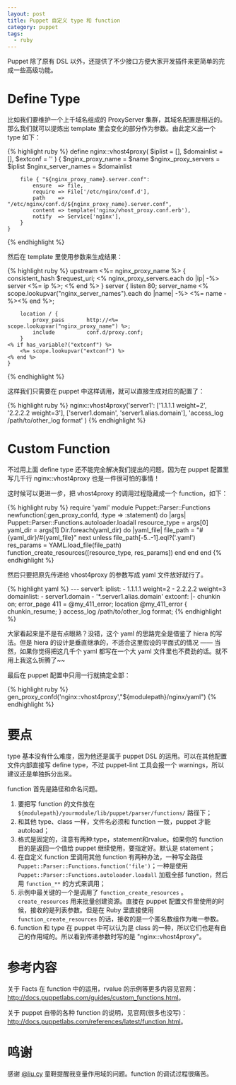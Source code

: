 ```yaml
---
layout: post
title: Puppet 自定义 type 和 function
category: puppet
tags:
  - ruby
---
```

Puppet 除了原有 DSL 以外，还提供了不少接口方便大家开发插件来更简单的完成一些高级功能。

Define Type
===========

比如我们要维护一个上千域名组成的 ProxyServer 集群，其域名配置是相近的。那么我们就可以提炼出 template 里会变化的部分作为参数。由此定义出一个 type 如下：

{% highlight ruby %}
    define nginx::vhost4proxy(
        $iplist = [],
        $domainlist = [],
        $extconf = ''
    ) {
        $nginx_proxy_name    = $name
        $nginx_proxy_servers = $iplist
        $nginx_server_names  = $domainlist
    
        file { "${nginx_proxy_name}.server.conf":
            ensure  => file,
            require => File['/etc/nginx/conf.d'],
            path    => "/etc/nginx/conf.d/${nginx_proxy_name}.server.conf",
            content => template('nginx/vhost_proxy.conf.erb'),
            notify  => Service['nginx'],
        }
    }
{% endhighlight %}

然后在 template 里使用参数来生成结果：

{% highlight ruby %}
    upstream <%= nginx_proxy_name %> {
            consistent_hash $request_uri;
    <% nginx_proxy_servers.each do |ip| -%>
            server <%= ip %>;
    <% end %>
    }
    server {
        listen 80;
        server_name <% scope.lookupvar("nginx_server_names").each do |name| -%> <%= name -%><% end %>;
    
        location / {
            proxy_pass       http://<%= scope.lookupvar("nginx_proxy_name") %>;
            include          conf.d/proxy.conf;
        }
    <% if has_variable?("extconf") %>
        <%= scope.lookupvar("extconf") %>
    <% end %>
    }
{% endhighlight %}

这样我们只需要在 puppet 中这样调用，就可以直接生成对应的配置了：

{% highlight ruby %}
    nginx::vhost4proxy('server1':
        ['1.1.1.1 weight=2', '2.2.2.2 weight=3'],
        ['server1.domain', 'server1.alias.domain'],
        'access_log /path/to/other_log format'
    )
{% endhighlight %}

Custom Function
===============

不过用上面 define type 还不能完全解决我们提出的问题。因为在 puppet 配置里写几千行 nginx::vhost4proxy 也是一件很可怕的事情！

这时候可以更进一步，把 vhost4proxy 的调用过程隐藏成一个 function，如下：

{% highlight ruby %}
    require 'yaml'
    module Puppet::Parser::Functions
      newfunction(:gen_proxy_confd, :type => :statement) do |args|
        Puppet::Parser::Functions.autoloader.loadall
        resource_type = args[0]
        yaml_dir = args[1]
        Dir.foreach(yaml_dir) do |yaml_file|
          file_path = "#{yaml_dir}/#{yaml_file}"
          next unless file_path[-5..-1].eql?('.yaml')
          res_params = YAML.load_file(file_path)
          function_create_resources([resource_type, res_params])
        end
      end
    end
{% endhighlight %}

然后只要把原先传递给 vhost4proxy 的参数写成 yaml 文件放好就行了。

{% highlight yaml %}
    --- 
    server1: 
      iplist: 
        - 1.1.1.1 weight=2
        - 2.2.2.2 weight=3
      domainlist:
        - server1.domain
        - '*.server1.alias.domain'
      extconf: |-
        chunkin on;
        error_page 411 = @my_411_error;
        location @my_411_error {
            chunkin_resume;
        }
        access_log /path/to/other_log format;
{% endhighlight %}

大家看起来是不是有点眼熟？没错，这个 yaml 的思路完全是借鉴了 hiera 的写法。但是 hiera 的设计是垂直继承的，不适合这里假设的平面式的情况 —— 当然，如果你觉得把这几千个 yaml 都写在一个大 yaml 文件里也不费劲的话。就不用上我这么折腾了~~

最后在 puppet 配置中只用一行就搞定全部：

{% highlight ruby %}
    gen_proxy_confd('nginx::vhost4proxy',"${modulepath}/nginx/yaml")
{% endhighlight %}

要点
====

type 基本没有什么难度，因为他还是属于 puppet DSL 的运用。可以在其他配置文件内部直接写 define type，不过 puppet-lint 工具会报一个 warnings，所以建议还是单独拆分出来。

function 首先是路径和命名问题。

1. 要把写 function 的文件放在 `${modulepath}/yourmodule/lib/puppet/parser/functions/` 路径下；
2. 和其他 type、class 一样，文件名必须和 function 一致，puppet 才能 autoload；
3. 格式是固定的，注意有两种:type，statement和rvalue。如果你的 function 目的是返回一个值给 puppet 继续使用，要指定好。默认是 statement；
4. 在自定义 function 里调用其他 function 有两种办法，一种写全路径 `Puppet::Parser::Functions.function('file')`；一种是使用 `Puppet::Parser::Functions.autoloader.loadall` 加载全部 function，然后用 `function_**` 的方式来调用；
5. 示例中最关键的一个是调用了 `function_create_resources` 。`create_resources` 用来批量创建资源。直接在 puppet 配置文件里使用的时候，接收的是列表参数。但是在 Ruby 里直接使用 `function_create_resources` 的话，接收的是一个匿名数组作为唯一参数。
6. function 和 type 在 puppet 中可以认为是 class 的一种，所以它们也是有自己的作用域的。所以看到传递参数时写的是 "nginx::vhost4proxy"。

参考内容
========

关于 Facts 在 function 中的运用，rvalue 的示例等更多内容见官网：<http://docs.puppetlabs.com/guides/custom_functions.html>。

关于 puppet 自带的各种 function 的说明，见官网(很多也没写)：<http://docs.puppetlabs.com/references/latest/function.html>。

鸣谢
====

感谢 [@liu.cy](http://weibo.com/liucy1983) 童鞋提醒我变量作用域的问题。function 的调试过程很痛苦。
